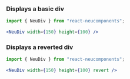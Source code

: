 ### Displays a basic div ###

```jsx { "props": { "style": { "backgroundColor": "#929292", "textAlign": "center" } } }
import { NeuDiv } from "react-neucomponents";
  
<NeuDiv width={150} height={100} />
```

### Displays a reverted div ###

```jsx { "props": { "style": { "backgroundColor": "#929292", "textAlign": "center" } } }
import { NeuDiv } from "react-neucomponents";
  
<NeuDiv width={150} height={100} revert />
```
